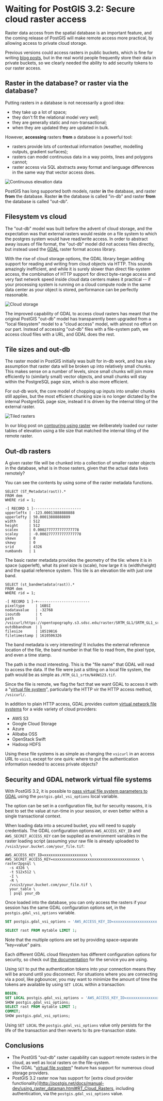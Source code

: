 # Waiting for PostGIS 3.2: Secure cloud raster access

Raster data access from the spatial database is an important feature, and the coming release of PostGIS will make remote access more practical, by allowing access to private cloud storage.

Previous versions could access rasters in public buckets, which is fine for writing [blog posts](https://blog.crunchydata.com/blog/postgis-raster-and-crunchy-bridge), but in the real world people frequently store their data in private buckets, so we clearly needed the ability to add security tokens to our raster access.

## Raster in the database? or raster via the database?

Putting rasters in a database is not necessarily a good idea: 

* they take up a lot of space; 
* they don't fit the relational model very well; 
* they are generally static and non-transactional; 
* when they are updated they are updated in bulk.

However, **accessing** rasters **from** a database is a powerful tool:

* rasters provide lots of contextual information (weather, modelling outputs, gradient surfaces);
* rasters can model continuous data in a way points, lines and polygons cannot;
* raster access via SQL abstracts away format and language differences in the same way that vector access does.

![Continuous elevation data](img/dem.jpg)

PostGIS has long supported both models, raster **in** the database, and raster **from** the database. Raster **in** the database is called "in-db" and raster **from** the database is called "out-db".

## Filesystem vs cloud

The "out-db" model was built before the advent of cloud storage, and the expectation was that external rasters would reside on a file system to which the postgres system would have read/write access. In order to abstract away issues of file format, the "out-db" model did not access files directly, but instead used the [GDAL](https://gdal.org) raster format access library. 

With the rise of cloud storage options, the GDAL library began adding support for reading and writing from cloud objects via HTTP. This sounds amazingly inefficient, and while it is surely slower than direct file-system access, the combination of HTTP support for direct byte-range access and very fast network speed inside cloud data centers makes it practical -- if your processing system is running on a cloud compute node in the same data center as your object is stored, performance can be perfectly reasonable.

![Cloud storage](img/cloud.jpg)

The improved capability of GDAL to access cloud rasters has meant that the original PostGIS "out-db" model has transparently been upgraded from a "local filesystem" model to a "cloud access" model, with almost no effort on our part. Instead of accessing "out-db" files with a file-system path, we access cloud files with a URL, and GDAL does the rest.

## Tile sizes and out-db

The raster model in PostGIS initially was built for in-db work, and has a key assumption that raster data will be broken up into relatively small chunks. This makes sense on a number of levels, since small chunks will join more efficiently to (similarly small) vector objects, and small chunks will stay within the PostgreSQL page size, which is also more efficient.

For out-db work, the core model of chopping up inputs into smaller chunks still applies, but the most efficient chunking size is no longer dictated by the internal PostgreSQL page size, instead it is driven by the internal tiling of the external raster.

![Tiled rasters](img/contour1.jpg)

In our blog post on [contouring using raster](https://blog.crunchydata.com/blog/waiting-for-postgis-3.2-st_contour-and-st_setz) we deliberately loaded our raster tables of elevation using a tile size that matched the internal tiling of the remote raster.

## Out-db rasters

A given raster file will be chunked into a collection of smaller raster objects in the database, what is in those rasters, given that the actual data lives remotely?

You can see the contents by using some of the raster metadata functions.

```
SELECT (ST_Metadata(rast)).* 
FROM dem 
WHERE rid = 1;

-[ RECORD 1 ]----------------------
upperleftx | -123.00013888888888
upperlefty | 50.00013888888889
width      | 512
height     | 512
scalex     | 0.0002777777777777778
scaley     | -0.0002777777777777778
skewx      | 0
skewy      | 0
srid       | 4326
numbands   | 1
```

The basic raster metadata provides the geometry of the tile: where it is in space (upperleft), what its pixel size is (scale), how large it is (width/height) and the spatial reference system. This tile is an elevation tile with just one band.

```
SELECT (st_bandmetadata(rast)).* 
FROM dem 
WHERE rid = 1;

-[ RECORD 1 ]-+------------------------
pixeltype     | 16BSI
nodatavalue   | -32768
isoutdb       | t
path          | /vsicurl/https://opentopography.s3.sdsc.edu/raster/SRTM_GL1/SRTM_GL1_srtm/N49W123.tif
outdbbandnum  | 1
filesize      | 18519816
filetimestamp | 1610506326
```

The band metadata is very interesting! It includes the external reference location of the file, the band number in that file to read from, the pixel type, and even a time stamp.

The path is the most interesting. This is the "file name" that GDAL will read to access the data. If the file were just a sitting on a local file system, the path would be as simple as `/RTM_GL1_srtm/N49W123.tif`. 

Since the file is remote, we flag the fact that we want GDAL to access it with a "[virtual file system](https://gdal.org/user/virtual_file_systems.html)", particularly the HTTP vir the HTTP access method, `/vsicurl/`.

In addition to plain HTTP access, GDAL provides custom [virtual network file systems](https://gdal.org/user/virtual_file_systems.html#network-based-file-systems) for a wide variety of cloud providers: 

* AWS S3
* Google Cloud Storage
* Azure 
* Alibaba OSS
* OpenStack Swift
* Hadoop HDFS

Using these file systems is as simple as changing the `vsicurl` in an access URL to `vsis3`, except for one quirk: where to put the authentication information needed to access private objects?

## Security and GDAL network virtual file systems

With PostGIS 3.2, it is possible to [pass virtual file system parameters to GDAL](http://postgis.net/docs/manual-dev/using_raster_dataman.html#RT_Cloud_Rasters) using the `postgis.gdal_vsi_options` local variable. 

The option can be set in a configuration file, but for security reasons, it is best to set the value at run-time in your session, or even better within a single transactional context.

When loading data into a secured bucket, you will need to supply credentials. The GDAL configuration options `AWS_ACCESS_KEY_ID` and `AWS_SECRET_ACCESS_KEY` can be supplied as environment variables in the raster loading script (assuming your raw file is already uploaded to `/vsis3/your.bucket.com/your_file.tif`:

```
AWS_ACCESS_KEY_ID=xxxxxxxxxxxxxxxxxxxx \
AWS_SECRET_ACCESS_KEY=xxxxxxxxxxxxxxxxxxxxxxxxxxxxxxxxxxxxxxxx \
raster2pgsql \
  -s 4326 \
  -t 512x512 \
  -I \
  -R \
  /vsis3/your.bucket.com/your_file.tif \
  your_table \
  | psql your_db
```

Once loaded into the database, you can only access the rasters if your session has the same GDAL configuration options set, in the `postgis.gdal_vsi_options` variable.

```sql
SET postgis.gdal_vsi_options = 'AWS_ACCESS_KEY_ID=xxxxxxxxxxxxxxxxxxxx AWS_SECRET_ACCESS_KEY=xxxxxxxxxxxxxxxxxxxxxxxxxxxxxxxxxxxxxxxx'

SELECT rast FROM mytable LIMIT 1;
```

Note that the multiple options are set by providing space-separate "key=value" pairs. 

Each different GDAL cloud filesystem has different configuration options for security, so check out [the documentation](http://postgis.net/docs/manual-dev/using_raster_dataman.html#RT_Cloud_Rasters) for the service you are using.

Using `SET` to put the authentication tokens into your connection means they will be around until you disconnect. For situations where you are connecting via a pool, like pgbouncer, you may want to minimize the amount of time the tokens are available by using `SET LOCAL` within a transaction:

```sql
BEGIN;
SET LOCAL postgis.gdal_vsi_options = 'AWS_ACCESS_KEY_ID=xxxxxxxxxxxxxxxxxxxx AWS_SECRET_ACCESS_KEY=xxxxxxxxxxxxxxxxxxxxxxxxxxxxxxxxxxxxxxxx'
SHOW postgis.gdal_vsi_options;
SELECT rast FROM mytable LIMIT 1;
COMMIT;
SHOW postgis.gdal_vsi_options;
```

Using `SET LOCAL` the `postgis.gdal_vsi_options` value only persists for the life of the transaction and then reverts to its pre-transaction state. 

## Conclusions

* The PostGIS "out-db" raster capability can support remote rasters in the cloud, as well as local rasters on the file-system.
* The GDAL "[virtual file system](https://gdal.org/user/virtual_file_systems.html#network-based-file-systems)" feature has support for numerous cloud storage providers.
* PostGIS 3.2 raster now has support for [extra cloud provider functionality](http://postgis.net/docs/manual-dev/using_raster_dataman.html#RT_Cloud_Rasters, including authentication, via the `postgis.gdal_vsi_options` value. 





